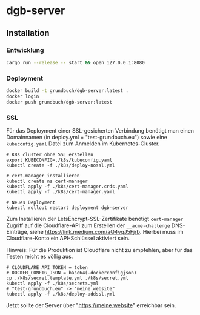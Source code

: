 # dgb-server

## Installation

### Entwicklung 

```sh
cargo run --release -- start && open 127.0.0.1:8080
```

### Deployment

```sh
docker build -t grundbuch/dgb-server:latest .
docker login
docker push grundbuch/dgb-server:latest
```

### SSL

Für das Deployment einer SSL-gesicherten Verbindung benötigt 
man einen Domainnamen (in deploy.yml = "test-grundbuch.eu")
sowie eine `kubeconfig.yaml` Datei zum Anmelden im Kubernetes-Cluster.

```
# K8s cluster ohne SSL erstellen
export KUBECONFIG=./k8s/kubeconfig.yaml
kubectl create -f ./k8s/deploy-nossl.yml

# cert-manager installieren
kubectl create ns cert-manager
kubectl apply -f ./k8s/cert-manager.crds.yaml
kubectl apply -f ./k8s/cert-manager.yaml

# Neues Deployment
kubectl rollout restart deployment dgb-server
```

Zum Installieren der LetsEncrypt-SSL-Zertifikate benötigt `cert-manager`
Zugriff auf die Cloudflare-API zum Erstellen der `__acme-challenge` DNS-Einträge, 
siehe https://link.medium.com/aQ4vqJ5Fjrb. Hierbei muss im 
Cloudflare-Konto ein API-Schlüssel aktiviert sein.

Hinweis: Für die Produktion ist Cloudflare nicht zu empfehlen, aber für das Testen
reicht es völlig aus.

```
# CLOUDFLARE_API_TOKEN = token
# DOCKER_CONFIG_JSON = base64(.dockerconfigjson)
cp ./k8s/secret.template.yml ./k8s/secret.yml
kubectl apply -f ./k8s/secrets.yml
# "test-grundbuch.eu" -> "meine.website"
kubectl apply -f ./k8s/deploy-addssl.yml
```

Jetzt sollte der Server über "https://meine.website" erreichbar 
sein.

